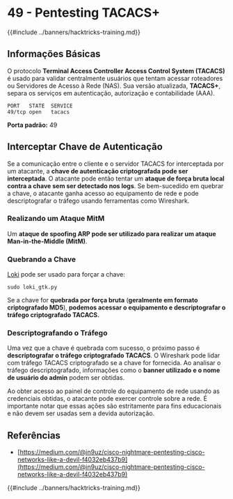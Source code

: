 # 49 - Pentesting TACACS+

{{#include ../banners/hacktricks-training.md}}

## Informações Básicas

O protocolo **Terminal Access Controller Access Control System (TACACS)** é usado para validar centralmente usuários que tentam acessar roteadores ou Servidores de Acesso à Rede (NAS). Sua versão atualizada, **TACACS+**, separa os serviços em autenticação, autorização e contabilidade (AAA).
```
PORT   STATE  SERVICE
49/tcp open   tacacs
```
**Porta padrão:** 49

## Interceptar Chave de Autenticação

Se a comunicação entre o cliente e o servidor TACACS for interceptada por um atacante, a **chave de autenticação criptografada pode ser interceptada**. O atacante pode então tentar um **ataque de força bruta local contra a chave sem ser detectado nos logs**. Se bem-sucedido em quebrar a chave, o atacante ganha acesso ao equipamento de rede e pode descriptografar o tráfego usando ferramentas como Wireshark.

### Realizando um Ataque MitM

Um **ataque de spoofing ARP pode ser utilizado para realizar um ataque Man-in-the-Middle (MitM)**.

### Quebrando a Chave

[Loki](https://c0decafe.de/svn/codename_loki/trunk/) pode ser usado para forçar a chave:
```
sudo loki_gtk.py
```
Se a chave for **quebrada por força bruta** (**geralmente em formato criptografado MD5**), **podemos acessar o equipamento e descriptografar o tráfego criptografado TACACS.**

### Descriptografando o Tráfego

Uma vez que a chave é quebrada com sucesso, o próximo passo é **descriptografar o tráfego criptografado TACACS**. O Wireshark pode lidar com tráfego TACACS criptografado se a chave for fornecida. Ao analisar o tráfego descriptografado, informações como o **banner utilizado e o nome de usuário do admin** podem ser obtidas.

Ao obter acesso ao painel de controle do equipamento de rede usando as credenciais obtidas, o atacante pode exercer controle sobre a rede. É importante notar que essas ações são estritamente para fins educacionais e não devem ser usadas sem a devida autorização.

## Referências

- [https://medium.com/@in9uz/cisco-nightmare-pentesting-cisco-networks-like-a-devil-f4032eb437b9](https://medium.com/@in9uz/cisco-nightmare-pentesting-cisco-networks-like-a-devil-f4032eb437b9)

{{#include ../banners/hacktricks-training.md}}
